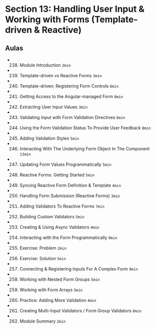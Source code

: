 # Section 13: Handling User Input & Working with Forms (Template-driven & Reactive)

## Aulas
- 238. Module Introduction `2min`
- 239. Template-driven vs Reactive Forms `3min`
- 240. Template-driven: Registering Form Controls `6min`
- 241. Getting Access to the Angular-managed Form `9min`
- 242. Extracting User Input Values `3min`
- 243. Validating Input with Form Validation Directives `6min`
- 244. Using the Form Validation Status To Provide User Feedback `8min`
- 245. Adding Validation Styles `5min`
- 246. Interacting With The Underlying Form Object In The Component `13min`
- 247. Updating Form Values Programmatically `5min`
- 248. Reactive Forms: Getting Started `5min`
- 249. Syncing Reactive Form Definition & Template `4min`
- 250. Handling Form Submission (Reactive Forms) `3min`
- 251. Adding Validators To Reactive Forms `7min`
- 252. Building Custom Validators `5min`
- 253. Creating & Using Async Validators `4min`
- 254. Interacting with the Form Programmatically `9min`
- 255. Exercise: Problem `2min`
- 256. Exercise: Solution `5min`
- 257. Connecting & Registering Inputs For A Complex Form `9min`
- 258. Working with Nested Form Groups `5min`
- 259. Working with Form Arrays `5min`
- 260. Practice: Adding More Validation `4min`
- 261. Creating Multi-Input Validators / Form Group Validators `8min`
- 262. Module Summary `2min`
